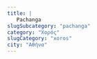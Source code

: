 ```yaml
---
title: |
   Pachanga
slugSubcategory: "pachanga"
category: "Χορός"
slugCategory: "xoros"
city: "Αθήνα"
---
```


